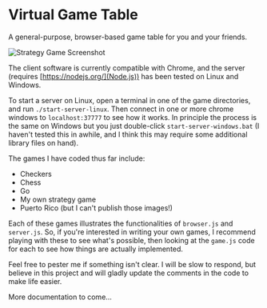# Virtual Game Table
A general-purpose, browser-based game table for you and your friends. 

![Strategy Game Screenshot](https://github.com/jaxankey/Virtual-Game-Table/blob/master/common_images/screenshot.png)

The client software is currently compatible with Chrome, and the server (requires [https://nodejs.org/](Node.js)) has been tested on Linux and Windows. 

To start a server on Linux, open a terminal in one of the game directories, and run `./start-server-linux`. Then connect in one or more chrome windows to `localhost:37777` to see how it works. In principle the process is the same on Windows but you just double-click `start-server-windows.bat` (I haven't tested this in awhile, and I think this may require some additional library files on hand).

The games I have coded thus far include:
 * Checkers
 * Chess
 * Go
 * My own strategy game
 * Puerto Rico (but I can't publish those images!)

Each of these games illustrates the functionalities of `browser.js` and `server.js`. So, if you're interested in writing your own games, I recommend playing with these to see what's possible, then looking at the `game.js` code for each to see how things are actually implemented.

Feel free to pester me if something isn't clear. I will be slow to respond, but believe in this project and will gladly update the comments in the code to make life easier.

More documentation to come...

